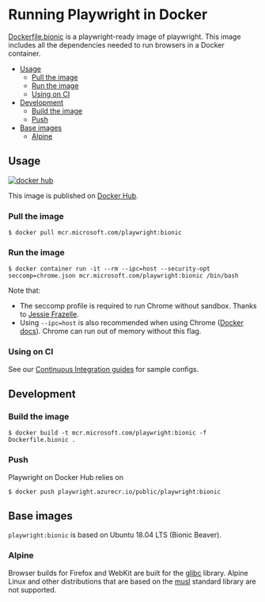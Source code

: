 # Running Playwright in Docker

[Dockerfile.bionic](Dockerfile.bionic) is a playwright-ready image of playwright.
This image includes all the dependencies needed to run browsers in a Docker
container.

<!-- GEN:toc -->
- [Usage](#usage)
  * [Pull the image](#pull-the-image)
  * [Run the image](#run-the-image)
  * [Using on CI](#using-on-ci)
- [Development](#development)
  * [Build the image](#build-the-image)
  * [Push](#push)
- [Base images](#base-images)
  * [Alpine](#alpine)
<!-- GEN:stop -->

## Usage

[![docker hub](https://img.shields.io/badge/docker-mcr.microsoft.com%2Fplaywright-blue)](https://hub.docker.com/_/microsoft-playwright)

This image is published on [Docker Hub](https://hub.docker.com/_/microsoft-playwright).

### Pull the image

```
$ docker pull mcr.microsoft.com/playwright:bionic
```

### Run the image

```
$ docker container run -it --rm --ipc=host --security-opt seccomp=chrome.json mcr.microsoft.com/playwright:bionic /bin/bash
```

Note that:

* The seccomp profile is required to run Chrome without sandbox. Thanks to [Jessie Frazelle](https://github.com/jessfraz/dotfiles/blob/master/etc/docker/seccomp/chrome.json).
* Using `--ipc=host` is also recommended when using Chrome ([Docker docs](https://docs.docker.com/engine/reference/run/#ipc-settings---ipc)). Chrome can run out of memory without this flag.

### Using on CI

See our [Continuous Integration guides](../ci.md) for sample configs.

## Development

### Build the image

```
$ docker build -t mcr.microsoft.com/playwright:bionic -f Dockerfile.bionic .
```

### Push

Playwright on Docker Hub relies on

```
$ docker push playwright.azurecr.io/public/playwright:bionic
```

## Base images

`playwright:bionic` is based on Ubuntu 18.04 LTS (Bionic Beaver).

### Alpine

Browser builds for Firefox and WebKit are built for the [glibc](https://en.wikipedia.org/wiki/GNU_C_Library) library. Alpine Linux and other distributions that are based on the [musl](https://en.wikipedia.org/wiki/Musl) standard library are not supported.
